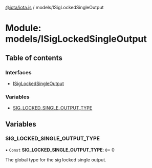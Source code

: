 [@iota/iota.js](../README.md) / models/ISigLockedSingleOutput

# Module: models/ISigLockedSingleOutput

## Table of contents

### Interfaces

- [ISigLockedSingleOutput](../interfaces/models_isiglockedsingleoutput.isiglockedsingleoutput.md)

### Variables

- [SIG\_LOCKED\_SINGLE\_OUTPUT\_TYPE](models_isiglockedsingleoutput.md#sig_locked_single_output_type)

## Variables

### SIG\_LOCKED\_SINGLE\_OUTPUT\_TYPE

• `Const` **SIG\_LOCKED\_SINGLE\_OUTPUT\_TYPE**: ``0``= 0

The global type for the sig locked single output.
